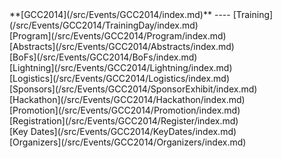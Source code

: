 <div class='linkbox'>
**[GCC2014](/src/Events/GCC2014/index.md)**
----
[Training](/src/Events/GCC2014/TrainingDay/index.md)<br />
[Program](/src/Events/GCC2014/Program/index.md)<br />
[Abstracts](/src/Events/GCC2014/Abstracts/index.md)<br />
[BoFs](/src/Events/GCC2014/BoFs/index.md)<br />
[Lightning](/src/Events/GCC2014/Lightning/index.md)<br />
[Logistics](/src/Events/GCC2014/Logistics/index.md)<br />
[Sponsors](/src/Events/GCC2014/SponsorExhibit/index.md)<br />
[Hackathon](/src/Events/GCC2014/Hackathon/index.md)<br />
[Promotion](/src/Events/GCC2014/Promotion/index.md)<br />
[Registration](/src/Events/GCC2014/Register/index.md)<br />
[Key Dates](/src/Events/GCC2014/KeyDates/index.md)<br />
[Organizers](/src/Events/GCC2014/Organizers/index.md)<br />
</div>

